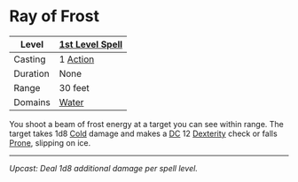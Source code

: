 # Ray of Frost

| Level    | [1st Level Spell](1st%20Level%20Spells.md)        |
| -------- | --------------------------------------------------- |
| Casting  | 1 [Action](../../../../Game%20Procedures/Core%20Procedures/Action.md) |
| Duration | None                                                |
| Range    | 30 feet                                             |
| Domains  | [Water](../../Spell%20Domains/Water.md)          |

You shoot a beam of frost energy at a target you can see within range. The target takes 1d8 [Cold](../../../../Game%20Procedures/Combat/Damage%20Types/Cold.md) damage and makes a [DC](../../../../Game%20Procedures/Core%20Procedures/DC.md) 12 [Dexterity](../../../../Player%20Characters/Abilities/Dexterity.md) check or falls [Prone](../../../../Game%20Procedures/Conditions/Prone.md), slipping on ice.

---
*Upcast: Deal 1d8 additional damage per spell level.*

